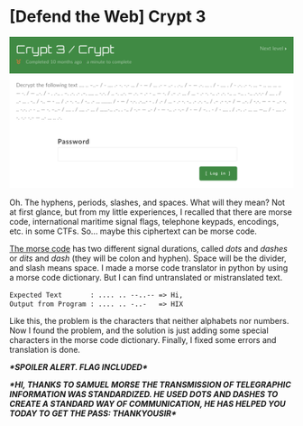 # [Defend the Web] Crypt 3

![download](https://github.com/lsh745/CTF/blob/master/Defend%20The%20Web/pic/download%20(4).png)

Oh. The hyphens, periods, slashes, and spaces. What will they mean? Not at first glance, but from my little experiences, I recalled that there are morse code, international maritime signal flags, telephone keypads, encodings, etc. in some CTFs. So... maybe this ciphertext can be morse code.

[The morse code](https://en.wikipedia.org/wiki/Morse_code) has two different signal durations, called *dots* and *dashes* or *dits* and *dash* (they will be colon and hyphen). Space will be the divider, and slash means space. I made a morse code translator in python by using a morse code dictionary. But I can find untranslated or mistranslated text.

```
Expected Text       : .... .. --..-- => Hi,
Output from Program : .... .. -..-   => HIX
```

Like this, the problem is the characters that neither alphabets nor numbers. Now I found the problem, and the solution is just adding some special characters in the morse code dictionary. Finally, I fixed some errors and translation is done.

 

***\*SPOILER ALERT. FLAG INCLUDED\****

***\*HI, THANKS TO SAMUEL MORSE THE TRANSMISSION OF TELEGRAPHIC INFORMATION WAS STANDARDIZED. HE USED DOTS AND DASHES TO CREATE A STANDARD WAY OF COMMUNICATION, HE HAS HELPED YOU TODAY TO GET THE PASS: THANKYOUSIR\****